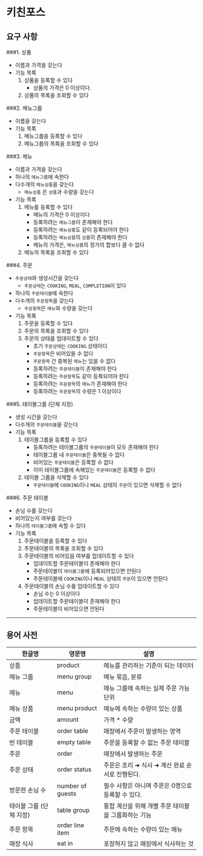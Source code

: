 # 키친포스

## 요구 사항

###1. 상품
- 이름과 가격을 갖는다
- 기능 목록
   1. 상품을 등록할 수 있다
      - 상품의 가격은 0 이상이다.
   2. 상품의 목록을 조회할 수 있다

###2. 메뉴그룹
- 이름을 갖는다
- 기능 목록
   1. 메뉴그룹을 등록할 수 있다
   2. 메뉴그룹의 목록을 조회할 수 있다

###3. 메뉴
- 이름과 가격을 갖는다
- 하나의 `메뉴그룹`에 속한다
- 다수개의 `메뉴상품`을 갖는다
   - `메뉴상품` 은 `상품`과 수량을 갖는다
- 기능 목록
   1. 메뉴를 등록할 수 있다
      - 메뉴의 가격은 0 이상이다
      - 등록하려는 `메뉴그룹`이 존재해야 한다
      - 등록하려는 `메뉴상품`도 같이 등록되어야 한다
      - 등록하려는 `메뉴상품`의 `상품`이 존재해야 한다
      - 메뉴의 가격은, `메뉴상품`의 정가의 합보다 클 수 없다
   2. 메뉴의 목록을 조회할 수 있다

###4. 주문
- `주문상태`와 생성시간을 갖는다
   - `주문상태`는 `COOKING`, `MEAL`, `COMPLETION`이 있다
- 하나의 `주문테이블`에 속한다
- 다수개의 `주문항목`을 갖는다
   - `주문항목`은 `메뉴`와 수량을 갖는다
- 기능 목록
   1. 주문을 등록할 수 있다
   2. 주문의 목록을 조회할 수 있다
   3. 주문의 상태를 업데이트할 수 있다
      - 초기 `주문상태`는 `COOKING` 상태이다
      - `주문항목`은 비어있을 수 없다
      - `주문항목` 간 중복된 `메뉴`는 있을 수 없다
      - 등록하려는 `주문테이블`이 존재해야 한다
      - 등록하려는 `주문항목`도 같이 등록되어야 한다
      - 등록하려는 `주문항목`의 `메뉴`가 존재해야 한다
      - 등록하려는 `주문항목`의 수량은 1 이상이다

###5. 테이블그룹 (단체 지정)
- 생성 시간을 갖는다
- 다수개의 `주문테이블`을 갖는다
- 기능 목록
   1. 테이블그룹을 등록할 수 있다
      - 등록하려는 테이블그룹의 `주문테이블`이 모두 존재해야 한다
      - 테이블그룹 내 `주문테이블`은 중복될 수 없다
      - 비어있는 `주문테이블`은 등록할 수 없다
      - 이미 테이블그룹에 속해있는 `주문테이블`은 등록할 수 없다
   2. 테이블 그룹을 삭제할 수 있다
      - `주문테이블`에 `COOKING`이나 `MEAL` 상태의 `주문`이 있으면 삭제할 수 없다

###6. 주문 테이블
- 손님 수를 갖는다
- 비어있는지 여부를 갖는다
- 하나의 `테이블그룹`에 속할 수 있다
- 기능 목록
   1. 주문테이블을 등록할 수 있다
   2. 주문테이블의 목록을 조회할 수 있다
   3. 주문테이블의 비어있음 여부를 업데이트할 수 있다
      - 업데이트할 주문테이블이 존재해야 한다
      - 주문테이블이 `테이블그룹`에 등록되어있으면 안된다
      - 주문테이블에 `COOKING`이나 `MEAL` 상태의 `주문`이 있으면 안된다
   4. 주문테이블의 손님 수를 업데이트할 수 있다
      - 손님 수는 0 이상이다
      - 업데이트할 주문테이블이 존재해야 한다
      - 주문테이블이 비어있으면 안된다

-----

## 용어 사전

| 한글명 | 영문명 | 설명 |
| --- | --- | --- |
| 상품 | product | 메뉴를 관리하는 기준이 되는 데이터 |
| 메뉴 그룹 | menu group | 메뉴 묶음, 분류 |
| 메뉴 | menu | 메뉴 그룹에 속하는 실제 주문 가능 단위 |
| 메뉴 상품 | menu product | 메뉴에 속하는 수량이 있는 상품 |
| 금액 | amount | 가격 * 수량 |
| 주문 테이블 | order table | 매장에서 주문이 발생하는 영역 |
| 빈 테이블 | empty table | 주문을 등록할 수 없는 주문 테이블 |
| 주문 | order | 매장에서 발생하는 주문 |
| 주문 상태 | order status | 주문은 조리 ➜ 식사 ➜ 계산 완료 순서로 진행된다. |
| 방문한 손님 수 | number of guests | 필수 사항은 아니며 주문은 0명으로 등록할 수 있다. |
| 테이블 그룹 (단체 지정) | table group | 통합 계산을 위해 개별 주문 테이블을 그룹화하는 기능 |
| 주문 항목 | order line item | 주문에 속하는 수량이 있는 메뉴 |
| 매장 식사 | eat in | 포장하지 않고 매장에서 식사하는 것 |
